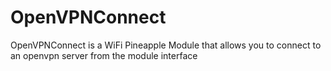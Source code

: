 # OpenVPNConnect
OpenVPNConnect is a WiFi Pineapple Module that allows you to connect to an openvpn server from the module interface
